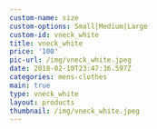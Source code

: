 ```yaml
---
custom-name: size
custom-options: Small|Medium|Large
custom-id: vneck_white
title: vneck_white
price: '100'
pic-url: /img/vneck_white.jpeg
date: 2018-02-10T23:47:36.597Z
categories: mens-clothes
main: true
type: vneck_white
layout: products
thumbnail: /img/vneck_white.jpeg
---
```


